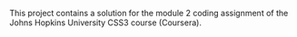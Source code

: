 This project contains a solution for the module 2 coding assignment of the Johns Hopkins University CSS3 course (Coursera).
